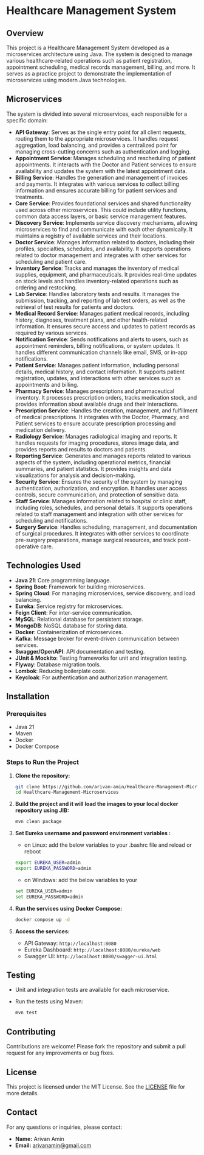 # Healthcare Management System

## Overview

This project is a Healthcare Management System developed as a microservices architecture using Java. The system is designed to manage various healthcare-related operations such as patient registration, appointment scheduling, medical records management, billing, and more. It serves as a practice project to demonstrate the implementation of microservices using modern Java technologies.

## Microservices

The system is divided into several microservices, each responsible for a specific domain:

- **API Gateway**: Serves as the single entry point for all client requests, routing them to the appropriate microservices. It handles request aggregation, load balancing, and provides a centralized point for managing cross-cutting concerns such as authentication and logging.
- **Appointment Service**: Manages scheduling and rescheduling of patient appointments. It interacts with the Doctor and Patient services to ensure availability and updates the system with the latest appointment data.
- **Billing Service**: Handles the generation and management of invoices and payments. It integrates with various services to collect billing information and ensures accurate billing for patient services and treatments.
- **Core Service**: Provides foundational services and shared functionality used across other microservices. This could include utility functions, common data access layers, or basic service management features.
- **Discovery  Service**: Implements service discovery mechanisms, allowing microservices to find and communicate with each other dynamically. It maintains a registry of available services and their locations.
- **Doctor Service**: Manages information related to doctors, including their profiles, specialties, schedules, and availability. It supports operations related to doctor management and integrates with other services for scheduling and patient care.
- **Inventory  Service**: Tracks and manages the inventory of medical supplies, equipment, and pharmaceuticals. It provides real-time updates on stock levels and handles inventory-related operations such as ordering and restocking.
- **Lab Service**: Handles laboratory tests and results. It manages the submission, tracking, and reporting of lab test orders, as well as the retrieval of test results for patients and doctors.
- **Medical Record Service**: Manages patient medical records, including history, diagnoses, treatment plans, and other health-related information. It ensures secure access and updates to patient records as required by various services.
- **Notification Service**: Sends notifications and alerts to users, such as appointment reminders, billing notifications, or system updates. It handles different communication channels like email, SMS, or in-app notifications.
- **Patient Service**: Manages patient information, including personal details, medical history, and contact information. It supports patient registration, updates, and interactions with other services such as appointments and billing.
- **Pharmacy Service**: Manages prescriptions and pharmaceutical inventory. It processes prescription orders, tracks medication stock, and provides information about available drugs and their interactions.
- **Prescription Service**: Handles the creation, management, and fulfillment of medical prescriptions. It integrates with the Doctor, Pharmacy, and Patient services to ensure accurate prescription processing and medication delivery.
- **Radiology Service**: Manages radiological imaging and reports. It handles requests for imaging procedures, stores image data, and provides reports and results to doctors and patients.
- **Reporting Service**: Generates and manages reports related to various aspects of the system, including operational metrics, financial summaries, and patient statistics. It provides insights and data visualizations for analysis and decision-making.
- **Security Service**: Ensures the security of the system by managing authentication, authorization, and encryption. It handles user access controls, secure communication, and protection of sensitive data.
- **Staff Service**: Manages information related to hospital or clinic staff, including roles, schedules, and personal details. It supports operations related to staff management and integration with other services for scheduling and notifications.
- **Surgery Service**: Handles scheduling, management, and documentation of surgical procedures. It integrates with other services to coordinate pre-surgery preparations, manage surgical resources, and track post-operative care.

## Technologies Used

- **Java 21**: Core programming language.
- **Spring Boot**: Framework for building microservices.
- **Spring Cloud**: For managing microservices, service discovery, and load balancing.
- **Eureka**: Service registry for microservices.
- **Feign Client**: For inter-service communication.
- **MySQL**: Relational database for persistent storage.
- **MongoDB**: NoSQL database for storing data.
- **Docker**: Containerization of microservices.
- **Kafka**: Message broker for event-driven communication between services.
- **Swagger/OpenAPI**: API documentation and testing.
- **JUnit & Mockito**: Testing frameworks for unit and integration testing.
- **Flyway**: Database migration tools.
- **Lombok**: Reducing boilerplate code.
- **Keycloak**: For authentication and authorization management.

## Installation

### Prerequisites

- Java 21
- Maven
- Docker
- Docker Compose

### Steps to Run the Project

1. **Clone the repository:**

    ```bash
    git clone https://github.com/arivan-amin/Healthcare-Management-Microservices.git
    cd Healthcare-Management-Microservices
    ```

2. **Build the project and it will load the images to your local docker repository using JIB:**

    ```bash
    mvn clean package
    ```

3. **Set Eureka username and password environment variables :** 
   - on Linux: add the below variables to your .bashrc file and reload or reboot
    ```bash
    export EUREKA_USER=admin
    export EUREKA_PASSWORD=admin
    ```
    - on Windows: add the below variables to your 
    ```bash
    set EUREKA_USER=admin
    set EUREKA_PASSWORD=admin
    ```
4. **Run the services using Docker Compose:**

    ```bash
    docker compose up -d
    ```

5. **Access the services:**

    - API Gateway: `http://localhost:8080`
    - Eureka Dashboard: `http://localhost:8080/eureka/web`
    - Swagger UI: `http://localhost:8080/swagger-ui.html`

## Testing

- Unit and integration tests are available for each microservice.
- Run the tests using Maven:

    ```bash
    mvn test
    ```

## Contributing

Contributions are welcome! Please fork the repository and submit a pull request for any improvements or bug fixes.

## License

This project is licensed under the MIT License. See the [LICENSE](LICENSE) file for more details.

## Contact

For any questions or inquiries, please contact:

- **Name:** Arivan Amin
- **Email:** arivanamin@gmail.com
